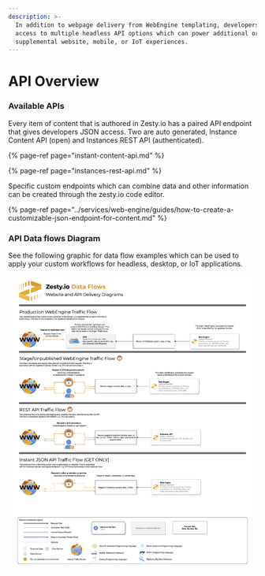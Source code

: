 ```yaml
---
description: >-
  In addition to webpage delivery from WebEngine templating, developers have
  access to multiple headless API options which can power additional or
  supplemental website, mobile, or IoT experiences.
---
```


# API Overview

### Available APIs

Every item of content that is authored in Zesty.io has a paired API endpoint that gives developers JSON access. Two are auto generated, Instance Content API \(open\) and Instances REST API \(authenticated\).

{% page-ref page="instant-content-api.md" %}

{% page-ref page="instances-rest-api.md" %}

Specific custom endpoints which can combine data and other information can be created through the zesty.io code editor.

{% page-ref page="../services/web-engine/guides/how-to-create-a-customizable-json-endpoint-for-content.md" %}

### API Data flows Diagram

See the following graphic for data flow examples which can be used to apply your custom workflows for headless, desktop, or IoT applications.

![Example Delivery Data Flows](../.gitbook/assets/data-flow-zesty.io-apis-and-webengine.png)

